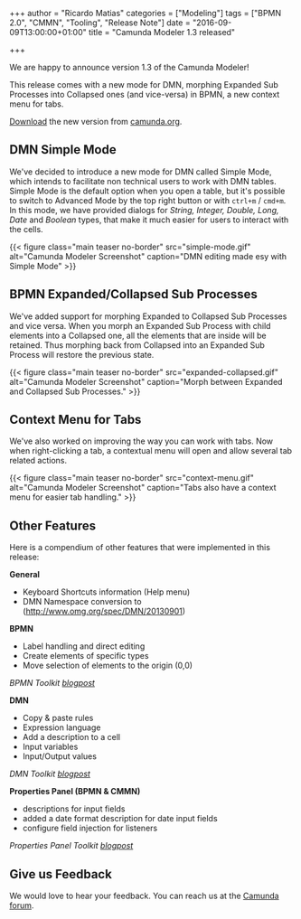 +++
author = "Ricardo Matias"
categories = ["Modeling"]
tags = ["BPMN 2.0", "CMMN", "Tooling", "Release Note"]
date = "2016-09-09T13:00:00+01:00"
title = "Camunda Modeler 1.3 released"

+++

We are happy to announce version 1.3 of the Camunda Modeler!

This release comes with a new mode for DMN, morphing Expanded Sub Processes into Collapsed ones (and vice-versa) in BPMN,
a new context menu for tabs.

[Download](https://camunda.org/bpmn/tool/) the new version from [camunda.org](https://camunda.org/bpmn/tool/).

<!--more-->

<style>
  @media(min-width: 900px) {
    figure.main.teaser.headline {
      margin-left: -80px !important;
      margin-right: -80px !important;
    }
  }
</style>


## DMN Simple Mode

We've decided to introduce a new mode for DMN called Simple Mode, which intends to facilitate non technical users to work with DMN tables. Simple Mode is the default option when you open a table, but it's possible to switch to Advanced Mode by the top right button or with `ctrl+m` / `cmd+m`. In this mode, we have provided dialogs for *String, Integer, Double, Long, Date* and *Boolean* types, that make it much easier for users to interact with the cells.

{{< figure class="main teaser no-border" src="simple-mode.gif" alt="Camunda Modeler Screenshot" caption="DMN editing made esy with Simple Mode" >}}


## BPMN Expanded/Collapsed Sub Processes

We've added support for morphing Expanded to Collapsed Sub Processes and vice versa. When you morph an Expanded Sub Process with child elements into a Collapsed one, all the elements that are inside will be retained. Thus morphing back from Collapsed into an Expanded Sub Process will restore the previous state.

{{< figure class="main teaser no-border" src="expanded-collapsed.gif" alt="Camunda Modeler Screenshot" caption="Morph between Expanded and Collapsed Sub Processes." >}}


## Context Menu for Tabs

We've also worked on improving the way you can work with tabs. Now when right-clicking a tab, a contextual menu will open and allow several tab related actions.

{{< figure class="main teaser no-border" src="context-menu.gif" alt="Camunda Modeler Screenshot" caption="Tabs also have a context menu for easier tab handling." >}}


## Other Features

Here is a compendium of other features that were implemented in this release:

__General__

* Keyboard Shortcuts information (Help menu)
* DMN Namespace conversion to (http://www.omg.org/spec/DMN/20130901)


__BPMN__

* Label handling and direct editing
* Create elements of specific types
* Move selection of elements to the origin (0,0)

*BPMN Toolkit [blogpost](https://bpmn.io/blog/posts/2016-usability-modeling-improvements-bpmn-js-0-17.html)*


__DMN__

* Copy & paste rules
* Expression language
* Add a description to a cell
* Input variables
* Input/Output values

*DMN Toolkit [blogpost](https://bpmn.io/blog/posts/2016-simple-editing-dmn-0-6.html)*


__Properties Panel (BPMN & CMMN)__

- descriptions for input fields
- added a date format description for date input fields
- configure field injection for listeners

*Properties Panel Toolkit [blogpost](https://bpmn.io/blog/posts/2016-improvements-bpmn-cmmn-properties-panels.html)*


## Give us Feedback

We would love to hear your feedback. You can reach us at the [Camunda forum](https://forum.camunda.org/c/modeler).
